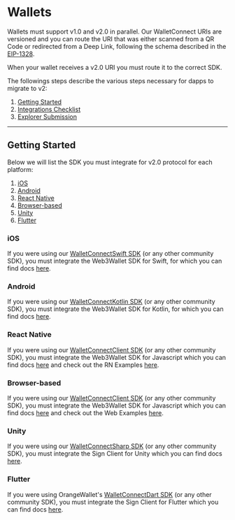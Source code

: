 # Wallets

Wallets must support v1.0 and v2.0 in parallel. Our WalletConnect URIs are versioned and you can route the URI that was either scanned from a QR Code or redirected from a Deep Link, following the schema described in the [EIP-1328](https://eips.ethereum.org/EIPS/eip-1328).

When your wallet receives a v2.0 URI you must route it to the correct SDK.

The followings steps describe the various steps necessary for dapps to migrate to v2:

1. [Getting Started](#getting-started)
2. [Integrations Checklist](./wallet-checklist.md)
3. [Explorer Submission](../explorer-submission.md#for-dapps)

---

## Getting Started

Below we will list the SDK you must integrate for v2.0 protocol for each platform:

1. [iOS](#ios)
2. [Android](#android)
3. [React Native](#react-native)
4. [Browser-based](#browser-based)
5. [Unity](#unity)
6. [Flutter](#flutter)

### iOS

If you were using our [WalletConnectSwift SDK](https://github.com/WalletConnect/WalletConnectSwift) (or any other community SDK), you must integrate the Web3Wallet SDK for Swift, for which you can find docs [here](../../../web3wallet/about.mdx).

### Android

If you were using our [WalletConnectKotlin SDK](https://github.com/WalletConnect/kotlin-walletconnect-lib) (or any other community SDK), you must integrate the Web3Wallet SDK for Kotlin, for which you can find docs [here](../../../web3wallet/about.mdx).

### React Native

If you were using our [WalletConnectClient SDK](https://www.npmjs.com/package/@walletconnect/client) (or any other community SDK), you must integrate the Web3Wallet SDK for Javascript which you can find docs [here](../../../web3wallet/about.mdx) and check out the RN Examples [here](https://github.com/WalletConnect/react-native-examples).

### Browser-based

If you were using our [WalletConnectClient SDK](https://www.npmjs.com/package/@walletconnect/client) (or any other community SDK), you must integrate the Web3Wallet SDK for Javascript which you can find docs [here](../../../web3wallet/about.mdx) and check out the Web Examples [here](https://github.com/WalletConnect/web-examples).

### Unity

If you were using our [WalletConnectSharp SDK](https://github.com/WalletConnect/WalletConnectSharp/tree/1.0) (or any other community SDK), you must integrate the Sign Client for Unity which you can find docs [here](https://github.com/WalletConnect/WalletConnectSharp/).

### Flutter

If you were using OrangeWallet's [WalletConnectDart SDK](https://github.com/Orange-Wallet/wallet-connect-dart) (or any other community SDK), you must integrate the Sign Client for Flutter which you can find docs [here](https://github.com/Eucalyptus-Labs/wallet-connect-v2-dart).
